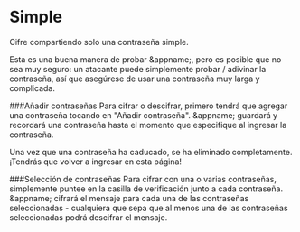<a name="simple"><br/></a>
# Simple
Cifre compartiendo solo una contraseña simple.

Esta es una buena manera de probar &appname;, pero es posible que no sea muy seguro: un atacante puede simplemente probar / adivinar la contraseña, así que asegúrese de usar una contraseña muy larga y complicada.

###Añadir contraseñas
Para cifrar o descifrar, primero tendrá que agregar una contraseña tocando en "Añadir contraseña". &appname; guardará y recordará una contraseña hasta el momento que especifique al ingresar la contraseña.

Una vez que una contraseña ha caducado, se ha eliminado completamente. ¡Tendrás que volver a ingresar en esta página!

###Selección de contraseñas
Para cifrar con una o varias contraseñas, simplemente puntee en la casilla de verificación junto a cada contraseña. &appname; cifrará el mensaje para cada una de las contraseñas seleccionadas - cualquiera que sepa que al menos una de las contraseñas seleccionadas podrá descifrar el mensaje.
